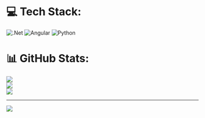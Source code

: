 
# 💻 Tech Stack:
![.Net](https://img.shields.io/badge/.NET-5C2D91?style=for-the-badge&logo=.net&logoColor=white) ![Angular](https://img.shields.io/badge/angular-%23DD0031.svg?style=for-the-badge&logo=angular&logoColor=white) ![Python](https://img.shields.io/badge/python-3670A0?style=for-the-badge&logo=python&logoColor=ffdd54)
# 📊 GitHub Stats:
![](https://github-readme-stats.vercel.app/api?username=mrnwosu&theme=dark&hide_border=false&include_all_commits=true&count_private=false)<br/>
![](https://github-readme-streak-stats.herokuapp.com/?user=mrnwosu&theme=dark&hide_border=false)<br/>
![](https://github-readme-stats.vercel.app/api/top-langs/?username=mrnwosu&theme=dark&hide_border=false&include_all_commits=true&count_private=false&layout=compact)

---
[![](https://visitcount.itsvg.in/api?id=mrnwosu&icon=0&color=0)](https://visitcount.itsvg.in)
